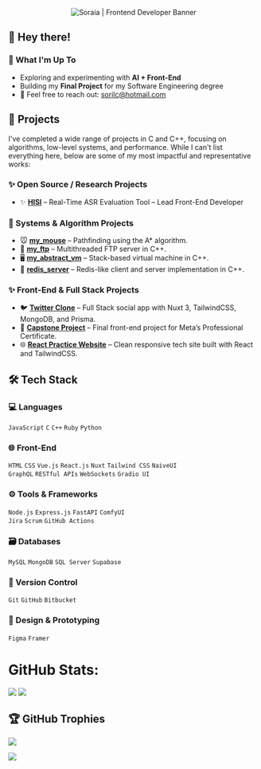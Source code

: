 <p align="center">
  <img src="https://github.com/user-attachments/assets/2f7b88a7-09e5-4db5-aa40-0cccdeca5518" alt="Soraia | Frontend Developer Banner">
</p>

## 👋 Hey there!
### 🚀 What I'm Up To

- Exploring and experimenting with **AI + Front-End**
- Building my **Final Project** for my Software Engineering degree  
- 📧 Feel free to reach out: [sorilc@hotmail.com](mailto:sorilc@hotmail.com)

## 🚀 Projects
I've completed a wide range of projects in C and C++, focusing on algorithms, low-level systems, and performance. While I can't list everything here, below are some of my most impactful and representative works:

### ✨ Open Source / Research Projects
- ✨ [**HISI**](https://github.com/Diabolocom-Research/HISI-interface?utm_source=chatgpt.com) – Real-Time ASR Evaluation Tool – Lead Front-End Developer
 
### 🧠 Systems & Algorithm Projects
- 🐭 [**my_mouse**](https://github.com/SoraiaBarroso/My_Mouse_Project) – Pathfinding using the A* algorithm.
- 📡 [**my_ftp**](https://github.com/SoraiaBarroso/my_ftp) – Multithreaded FTP server in C++.
- 🖥️ [**my_abstract_vm**](https://github.com/SoraiaBarroso/my_abstract_vm) – Stack-based virtual machine in C++.
- 🧠 [**redis_server**](https://github.com/SoraiaBarroso/redis_server) – Redis-like client and server implementation in C++.

### ✨ Front-End & Full Stack Projects
- 🐦 [**Twitter Clone**](https://github.com/SoraiaBarroso/Full_Stack_Nuxt) – Full Stack social app with Nuxt 3, TailwindCSS, MongoDB, and Prisma.
- 📘 [**Capstone Project**](https://github.com/SoraiaBarroso/capstone_front_end) – Final front-end project for Meta’s Professional Certificate.
- 🌐 [**React Practice Website**](https://techxproject.vercel.app/) – Clean responsive tech site built with React and TailwindCSS.

## 🛠️ Tech Stack

### 💻 Languages
`JavaScript` `C` `C++` `Ruby` `Python`

### 🌐 Front-End
`HTML` `CSS` `Vue.js` `React.js` `Nuxt` `Tailwind CSS` `NaiveUI`  
`GraphQL` `RESTful APIs` `WebSockets` `Gradio UI`

### ⚙️ Tools & Frameworks
`Node.js` `Express.js` `FastAPI` `ComfyUI`  
`Jira` `Scrum` `GitHub Actions`

### 🗃️ Databases
`MySQL` `MongoDB` `SQL Server` `Supabase`

### 🔧 Version Control
`Git` `GitHub` `Bitbucket`

### 🎨 Design & Prototyping
`Figma` `Framer`

# GitHub Stats:
![](https://github-readme-streak-stats.herokuapp.com/?user=soraiaBarroso&theme=tokyonight&hide_border=true)
![](https://github-readme-stats.vercel.app/api/top-langs/?username=soraiaBarroso&theme=tokyonight&hide_border=true&include_all_commits=true&count_private=false&layout=compact)

## 🏆 GitHub Trophies
![](https://github-profile-trophy.vercel.app/?username=soraiaBarroso&theme=tokyonight&no-frame=true&no-bg=true&margin-w=4)

[![](https://visitcount.itsvg.in/api?id=soraiaBarroso&label=Profile%20Views&color=1&icon=0&pretty=true)](https://visitcount.itsvg.in)
